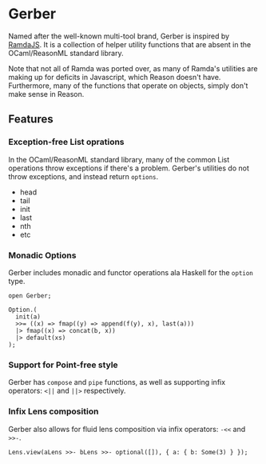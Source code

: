 Gerber
================================================================================

Named after the well-known multi-tool brand, Gerber is inspired by [RamdaJS](http://ramdajs.com/). It is a collection of helper utility functions that are absent in the OCaml/ReasonML standard library.

Note that not all of Ramda was ported over, as many of Ramda's utilities are making up for deficits in Javascript, which Reason doesn't have. Furthermore, many of the functions that operate on objects, simply don't make sense in Reason.

Features
--------------------------------------------------------------------------------

### Exception-free List oprations

In the OCaml/ReasonML standard library, many of the common List operations throw exceptions if there's a problem. Gerber's utilities do not throw exceptions, and instead return `options`.

- head
- tail
- init
- last
- nth
- etc

### Monadic Options

Gerber includes monadic and functor operations ala Haskell for the `option` type.

```Reason
open Gerber;

Option.(
  init(a)
  >>= ((x) => fmap((y) => append(f(y), x), last(a)))
  |> fmap((x) => concat(b, x))
  |> default(xs)
);
```

### Support for Point-free style

Gerber has `compose` and `pipe` functions, as well as supporting infix operators: `<||` and `||>` respectively.

### Infix Lens composition

Gerber also allows for fluid lens composition via infix operators: `-<<` and `>>-`.

```Reason
Lens.view(aLens >>- bLens >>- optional([]), { a: { b: Some(3) } });
```